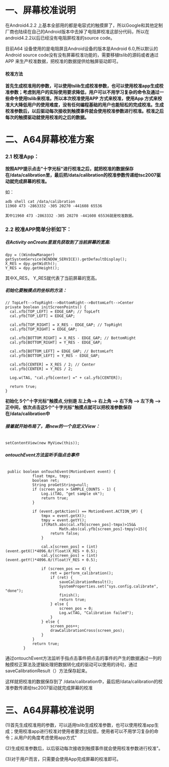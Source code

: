 # 一、屏幕校准说明

在Android4.2.2 上基本全部用的都是电容式的触摸屏了，所以Google和其他定制厂商也陆续在自己的Android版本中去掉了电阻屏校准这部分代码，所以在android4.2.2以后已经没有电阻屏校准的source code。

目前A64 设备使用的是电阻屏且Android设备的版本是Android 6.0,所以默认的Android source code没有没有屏幕校准功能的，需要移植tslib的源码或者通过APP 来生产校准数据，把校准的数据提供给触屏驱动即可。


#### 校准方法

**首先生成校准用的参数，可以使用tslib生成校准参数，也可以使用校准app生成校准参数；考虑到用户的实际使用要求降低，用户可以不用学习复杂的命令及通过一些命令使用tslib来校准。所以本次校准使用APP 方式来校准，使用App 方式来校准大大降低用户的使用难度，没有任何编程基础的用户也能轻松的完成校准。生成校准参数后，以后驱动每次接收到触摸事件就会使用校准参数进行校准。校准之后每次的触摸驱动就使用校准的之后的数据。**


# 二、A64屏幕校准方案

  ### 2.1 校准App：



**按照APP提示点击"十字光标"进行校准之后，就把校准的数据保存在/data/calibration里，最后把/data/calibration的校准参数传递给tsc2007驱动就完成屏幕的校准。**

如：

```
adb shell cat /data/calibration
11960 473 -2863332 -305 20270 -441608 65536

其中11960 473 -2863332 -305 20270 -441608 65536就是校准数据。

```

  ### 2.2  校准APP简单分析如下：
  
 ##### 在Activity  onCreate里首先获取到了当前屏幕的宽高:
 
 
 ``` 
dpy = ((WindowManager) getSystemService(WINDOW_SERVICE)).getDefaultDisplay();
X_RES = dpy.getWidth();
Y_RES = dpy.getHeight();

```
其中X_RES， Y_RES就代表了当前屏幕的宽高。
 
 ##### 初始化要触摸点的坐标的方法：
 
 
  ``` 
// TopLeft-->TopRight-->BottomRight-->BottomLeft-->Center
private boolean initScreenPoints() {
    cal.xfb[TOP_LEFT] = EDGE_GAP; // TopLeft
    cal.yfb[TOP_LEFT] = EDGE_GAP;

    cal.xfb[TOP_RIGHT] = X_RES - EDGE_GAP; // TopRight
    cal.yfb[TOP_RIGHT] = EDGE_GAP;

    cal.xfb[BOTTOM_RIGHT] = X_RES - EDGE_GAP; // BottomRight
    cal.yfb[BOTTOM_RIGHT] = Y_RES - EDGE_GAP;

    cal.xfb[BOTTOM_LEFT] = EDGE_GAP; // BottomLeft
    cal.yfb[BOTTOM_LEFT] = Y_RES - EDGE_GAP;

    cal.xfb[CENTER] = X_RES / 2; // Center
    cal.yfb[CENTER] = Y_RES / 2;

    Log.w(TAG, "cal.yfb[center] =" + cal.yfb[CENTER]);

    return true;
}

```


**初始化 5个"十字光标"触摸点,分别是 左上角--> 右上角 --> 右下角 --> 左下角 -->正中间，依次点击这5个"十字光标"触摸点就可以把校准参数保存在/data/calibration中**

 ##### 接着就开始布局了，是new的一个自定义View：

``` 

setContentView(new MyView(this));

```

##### ontouchEvent方法监听手指点击事件

``` 

 public boolean onTouchEvent(MotionEvent event) {
            float tmpx, tmpy;
            boolean ret;
            String proGetString=null;
            if (screen_pos > SAMPLE_COUNTS - 1) {
                Log.i(TAG, "get sample ok");
                return true;
            }

            if (event.getAction() == MotionEvent.ACTION_UP) {
                tmpx = event.getX();
                tmpy = event.getY();
                if(Math.abs(cal.xfb[screen_pos]-tmpx)>15&&
                        Math.abs(cal.yfb[screen_pos]-tmpy)>15){
                    return false;
                }

                cal.x[screen_pos] = (int)(event.getX()*4096.0/(float)X_RES + 0.5);
                cal.y[screen_pos] = (int)(event.getY()*4096.0/(float)Y_RES + 0.5);

                if (screen_pos == 4) {
                    ret = perform_calibration();
                    if (ret) {
                        saveCalibrationResult();
                        SystemProperties.set("sys.config.calibrate", "done");
                        finish();
                        return true;
                    } else {
                        screen_pos = 0;
                        Log.w(TAG, "Calibration failed");
                    }
                } else {
                    screen_pos++;
                    drawCalibrationCross(screen_pos);
                }
            }
            return true;
        }

```


通过ontouchEvent方法监听手指点击事件把点击的事件的产生的数据通过一列的触摸校正算法及逻辑处理把数据转化成的驱动可以使用的诗句，通过saveCalibrationResult（）方法保存起来。

这样就把校准的数据保存到了 /data/calibration中，最后把/data/calibration的校准参数传递给tsc2007驱动就完成屏幕的校准



# 三、A64屏幕校准说明

(1)首先生成校准用的参数，可以适用tslib生成校准参数，也可以使用校准app生成；使用校准app进行校准对使用者要求比较低，使用者可以不用学习复杂的命令；从用户的角度考虑使用app方式"

(2)生成校准参数后，以后驱动每次接收到触摸事件就会使用校准参数进行校准"。

(3)对于用户而言，只需要会使用App完成屏幕的校准即可。


